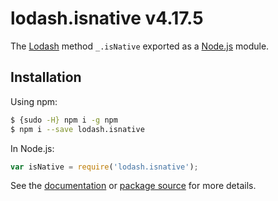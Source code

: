 # lodash.isnative v4.17.5

The [Lodash](https://lodash.com/) method `_.isNative` exported as a [Node.js](https://nodejs.org/) module.

## Installation

Using npm:
```bash
$ {sudo -H} npm i -g npm
$ npm i --save lodash.isnative
```

In Node.js:
```js
var isNative = require('lodash.isnative');
```

See the [documentation](https://lodash.com/docs#isNative) or [package source](https://github.com/lodash/lodash/blob/4.17.5-npm-packages/lodash.isnative) for more details.
